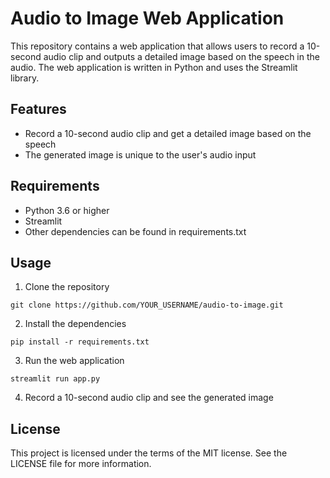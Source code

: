 # Audio to Image Web Application

This repository contains a web application that allows users to record a 10-second audio clip and outputs a detailed image based on the 
speech in the audio. The web application is written in Python and uses the Streamlit library.

## Features

- Record a 10-second audio clip and get a detailed image based on the speech
- The generated image is unique to the user's audio input

## Requirements

- Python 3.6 or higher
- Streamlit
- Other dependencies can be found in requirements.txt

## Usage

1. Clone the repository
```
git clone https://github.com/YOUR_USERNAME/audio-to-image.git
```

2. Install the dependencies

```
pip install -r requirements.txt
```

3. Run the web application

```
streamlit run app.py
```

4. Record a 10-second audio clip and see the generated image


## License
This project is licensed under the terms of the MIT license. See the LICENSE file for more information.